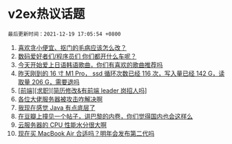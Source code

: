 # v2ex热议话题

`最后更新时间：2021-12-19 17:05:54 +0800`

1. [喜欢贪小便宜、抠门的毛病应该怎么改？](https://www.v2ex.com/t/823019)
1. [数码爱好者们/程序员们 你们都开什么车呢？](https://www.v2ex.com/t/823046)
1. [今天开始爱上日语韩语歌曲，你们有喜欢的歌曲推荐吗](https://www.v2ex.com/t/823014)
1. [昨天刚到的 16 寸 M1 Pro， ssd 循环次数已经 116 次，写入量已经 142 G，读取量 206 G，需要退吗](https://www.v2ex.com/t/823072)
1. [[前端][求职][简历修改&有前端 leader 岗招人吗]](https://www.v2ex.com/t/823018)
1. [各位大佬服务器被攻击咋解决啊](https://www.v2ex.com/t/823080)
1. [我现在感觉 Java 有点底层了](https://www.v2ex.com/t/823011)
1. [在豆瓣上撞见一个帖子，讲巴黎的内卷，你们觉得国内也会这样么](https://www.v2ex.com/t/823044)
1. [云服务器的 CPU 性能水分很大啊](https://www.v2ex.com/t/823064)
1. [现在买 MacBook Air 合适吗？明年会发布第二代吗](https://www.v2ex.com/t/823055)

